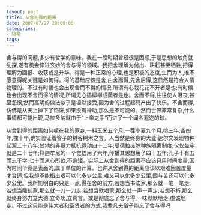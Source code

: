 ```yaml
---
layout: post
title: 从舍到得的距离
date: 2007/07/27 20:00:00
categories: 
- 随笔
tags: 
---
```


舍与得的问题,多少有哲学的意味。我在一段时期曾经很是困惑,于是思想的触角就乱探,遂有机会伸进玄妙的舍与得的领域。我把舍理解为付出、耕耘甚至牺牲,把得理解为回报、收获或是升华。得是一种正常的心理,也是积极的态度,生而为人,谁不愿意得呢关键是如何得。得的基础应该是舍,由舍而得,先舍后得,这显然是符合人情物理的。不过有时候也会出现舍而不得的情况,所谓有心栽花花不开者是也;有时候也会出现不舍而得的情况,所谓无心插柳柳成荫者是也。舍而不得,往往使人沮丧,甚至怨恨,然而高明的做法似乎是坦然接受,因为舍的过程起码产出了快乐。不舍而得,仿佛是从天上掉下了馅饼,如果没有神助,那么是不可能的。然而世界非常复杂,什么事情都可能出现,马拉多纳就由于“上帝之手”而进了一个闻名遐迩的球。

从舍到得的距离如何呢在我的家乡,一料玉米五个月,一茬小麦九个月,桃三年,杏四年,槐十年,确实验证着管子的树谷树木之言。人当然是终身的大业:达尔文发现物种起源二十八年;甘地的非暴力抵抗运动四十二年;曼德拉废除种族隔离制度,仅仅坐牢就是二十七年;释迦牟尼的一个觉悟用了六年,传播其思想用了四十五年;孔子十有五而志于学,七十而从心所欲,不逾矩。实际上从舍到得的距离不应该只用时间度量,因为时间毕竟是表面的,属于单位的计算。也许从舍到得的距离应该以艰难困苦度量才合适,但我却不能指出艰可以化多少公里,难又可以化多少公里,困与苦还可以化多少公里。我所能明白的只是一点,得在舍的前方,若想当书法家,那么就一笔一笔走;若想当雕刻家,那么就一刀一刀走;若想当歌唱家,那么就一声一声走;若想不朽,那么就终身努力立大德,立奇功,立真言。或是彻底忘了舍与得,一味默默地走,虔诚地走。不过这只能是伟大者和圣贤者的方式,我辈凡夫俗子能忘了舍与得吗
